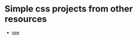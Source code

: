 # Simple css projects from other resources

  * [see](https://xix0one.github.io/simple-css-projects/)
